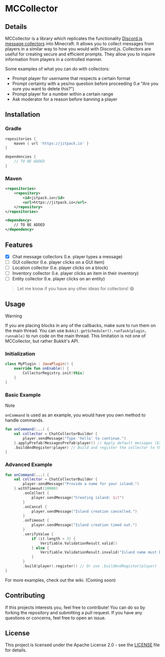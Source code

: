 # MCCollector

## Details

MCCollector is a library which replicates the functionality [Discord.js message collectors](https://discordjs.guide/popular-topics/collectors.html#basic-message-collector) into Minecraft. It allows you to collect messages from players in a similar way to how you would with Discord.js.
Collectors are useful for creating secure and efficient prompts. They allow you to inquire information from players in a controlled manner.

Some examples of what you can do with collectors:
- Prompt player for username that respects a certain format
- Prompt certainty with a yes/no question before proceeding (I.e "Are you sure you want to delete this?")
- Prompt player for a number within a certain range
- Ask moderator for a reason before banning a player

## Installation

### Gradle
```gradle
repositories {
    maven { url 'https://jitpack.io' }
}
```
```gradle
dependencies {
    // TO BE ADDED
}
```

### Maven
```xml
<repositories>
    <repository>
        <id>jitpack.io</id>
        <url>https://jitpack.io</url>
    </repository>
</repositories>
```
```xml
<dependency>
    // TO BE ADDED
</dependency>
```

## Features

- [x] Chat message collectors (I.e. player types a message)
- [ ] GUI collector (I.e. player clicks on a GUI item)
- [ ] Location collector (I.e. player clicks on a block)
- [ ] Inventory collector (I.e. player clicks an item in their inventory)
- [ ] Entity collector (I.e. player clicks on an entity)

> Let me know if you have any other ideas for collectors! :smile:

## Usage

> [!WARNING]
> If you are placing blocks in any of the callbacks, make sure to run them on the main thread.
> You can use `Bukkit.getScheduler().runTask(plugin, runnable)` to run code on the main thread.
> This limitation is not one of MCCollector, but rather Bukkit's API.

### Initialization

```kotlin
class MyPlugin : JavaPlugin() {
    override fun onEnable() {
        CollectorRegistry.init(this)
    }
}
```

### Basic Example

> [!NOTE]
> `onCommand` is used as an example, you would have you own method to handle commands.
```kotlin
fun onCommand(...) {
    val collector = ChatCollectorBuilder {
        player.sendMessage("Type 'hello' to continue.")
    }.applyPrefab(MessagesPrefab(player)) // Apply default messages (Ex: "Invalid input" in red)
    .buildAndRegister(player) // Build and register the collector to the player
}
```

### Advanced Example

```kotlin
fun onCommand(...) {
    val collector = ChatCollectorBuilder {
        player.sendMessage("Provide a name for your island.")
    }.withTimeout(10000)
        .onCollect {
            player.sendMessage("Creating island: $it")
        }
        .onCancel {
            player.sendMessage("Island creation cancelled.")
        }
        .onTimeout {
            player.sendMessage("Island creation timed out.")
        }
        .verifyValue {
            if (it.length > 3) {
                Verifiable.ValidationResult.valid()
            } else {
                Verifiable.ValidationResult.invalid("Island name must be longer than 3 characters.")
            }
        }
        .build(player).register() // Or use .buildAndRegister(player)
}
```

For more examples, check out the wiki. (Coming soon)

## Contributing

If this projects interests you, feel free to contribute! You can do so by forking the repository and submitting a pull request. If you have any questions or concerns, feel free to open an issue.

## License

This project is licensed under the Apache License 2.0 - see the [LICENSE](LICENSE) file for details.